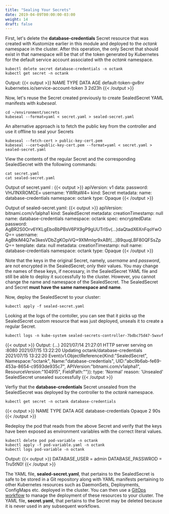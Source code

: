 ```yaml
---
title: "Sealing Your Secrets"
date: 2019-04-09T00:00:00-03:00
weight: 14
draft: false
---
```


First, let's delete the **database-credentials** Secret resource that was created with Kustomize earlier in this module and deployed to the *octank* namespace in the cluster. After this operation, the only Secret that should exist in that namespace will be that of the token generated by Kubernetes for the default service account associated with the *octank* namespace.

```
kubectl delete secret database-credentials -n octank
kubectl get secret -n octank
```
Output:
{{< output >}}
NAME                  TYPE                                  DATA   AGE
default-token-gv8nr   kubernetes.io/service-account-token   3      2d23h
{{< /output >}}

Now, let's reuse the Secret created previously to create SealedSecret YAML manifests with *kubeseal*.
```
cd ~/environment/secrets
kubeseal --format=yaml < secret.yaml > sealed-secret.yaml
```

An alternative approach is to fetch the public key from the controller and use it offline to seal your Secrets
```
kubeseal --fetch-cert > public-key-cert.pem
kubeseal --cert=public-key-cert.pem --format=yaml < secret.yaml > sealed-secret.yaml
```

View the contents of the regular Secret and the corresponding SealedSecret with the following commands:
```
cat secret.yaml 
cat sealed-secret.yaml 
```
Output of secret.yaml :
{{< output >}}
apiVersion: v1
data:
  password: VHJ1NXROMCE=
  username: YWRtaW4=
kind: Secret
metadata:
  name: database-credentials
  namespace: octank
type: Opaque
{{< /output >}}

Output of sealed-secret.yaml:
{{< output >}}
apiVersion: bitnami.com/v1alpha1
kind: SealedSecret
metadata:
  creationTimestamp: null
  name: database-credentials
  namespace: octank
spec:
  encryptedData:
    password: AgBR2S0Orv6YKLgEboBbPBsV6PX9gP9gUUTrISv(...)daQtadX6XnFqoYwOQ==
    username: AgBtkiM4Q7w3kesVDbZgKOpiVQ+9XMmlqr9xABf(...)B9quqLBF80QFSsZpQ==
  template:
    data: null
    metadata:
      creationTimestamp: null
      name: database-credentials
      namespace: octank
    type: Opaque
{{< /output >}}

Note that the keys in the original Secret, namely, *username* and *password*, are not encrypted in the SealedSecret; only their values. You may change the names of these keys, if necessary, in the SealedSecret YAML file and still be able to deploy it successfully to the cluster. However, you cannot change the name and namespace of the SealedSecret. The SealedSecret and Secret **must have the same namespace and name**.
 
Now, deploy the SealedSecret to your cluster:
```
kubectl apply -f sealed-secret.yaml 
```
Looking at the logs of the contoller, you can see that it picks up the SealedSecret custom resource that was just deployed, unseals it to create a regular Secret.
```
kubectl logs -n kube-system sealed-secrets-controller-7bdbc75d47-5wxvf
```
{{< output >}}
Output:
(...)
2021/07/14 21:27:01 HTTP server serving on :8080
2021/07/15 13:22:20 Updating octank/database-credentials
2021/07/15 13:22:20 Event(v1.ObjectReference{Kind:"SealedSecret", Namespace:"octank", Name:"database-credentials", UID:"abc9b6ab-fe69-453a-8654-c9593de935c7", APIVersion:"bitnami.com/v1alpha1", ResourceVersion:"104915", FieldPath:""}): type: 'Normal' reason: 'Unsealed' SealedSecret unsealed successfully
{{< /output >}}

Verfiy that the **database-credentials** Secret unsealed from the SealedSecret was deployed by the controller to the *octank* namespace.
```
kubectl get secret -n octank database-credentials
```
{{< output >}}
NAME                   TYPE     DATA   AGE
database-credentials   Opaque   2      90s
{{< /output >}}

Redeploy the pod that reads from the above Secret and verify that the keys have been exposed as environment variables with the correct literal values.
```
kubectl delete pod pod-variable -n octank
kubectl apply -f pod-variable.yaml -n octank
kubectl logs pod-variable -n octank
```
Output:
{{< output >}}
DATABASE_USER = admin
DATABASE_PASSWROD = Tru5tN0!
{{< /output >}}

The YAML file, **sealed-secret.yaml**, that pertains to the SealedSecret is safe to be stored in a Git repository along with YAML manifests pertaining to other Kubernetes resources such as DaemonSets, Deployments, ConfigMaps etc. deployed in the cluster. You can then use a [GitOps workflow](https://www.weave.works/technologies/gitops/) to manage the deployment of these resources to your cluster. The YAML file, **secret.yaml**, that pertains to the Secret may be deleted because it is never used in any subsequent workflows.
